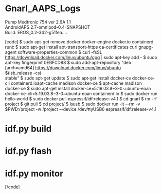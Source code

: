 # Gnarl_AAPS_Logs
Pump Medtronic 754 ver 2.6A 1.1<br>
AndroidAPS 2.7-omnipod-0.4-SNAPSHOT<br>
Build: EROS_0.2-342-g51fea....


[code]
$ sudo apt-get remove docker docker-engine docker.io containerd runc
$ sudo apt-get install     apt-transport-https     ca-certificates     curl     gnupg-agent     software-properties-common
$ curl -fsSL https://download.docker.com/linux/ubuntu/gpg | sudo apt-key add -
$ sudo apt-key fingerprint 0EBFCD88
$ sudo add-apt-repository    "deb [arch=amd64] https://download.docker.com/linux/ubuntu \
   $(lsb_release -cs) \
   stable"
$ sudo apt-get update
$ sudo apt-get install docker-ce docker-ce-cli containerd.ioapt-cache madison docker-ce
$ apt-cache madison docker-ce
$ sudo apt-get install docker-ce=5:19.03.8~3-0~ubuntu-eoan docker-ce-cli=5:19.03.8~3-0~ubuntu-eoan containerd.io
$ sudo docker run hello-world
$ sudo docker pull espressif/idf:release-v4.1
$ cd gnarl
$ rm -rf project
$ git pull
$ cd project/
$ lsusb
$ sudo docker run -it --rm -v $PWD:/project -w /project --device /dev/ttyUSB0 espressif/idf:release-v4.1
# idf.py build
# idf.py flash
# idf.py monitor
[/code]
